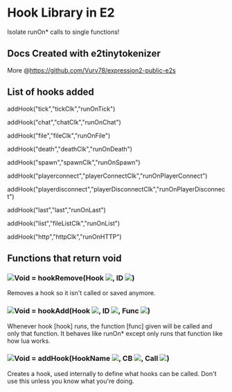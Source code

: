# Hook Library in E2
Isolate runOn* calls to single functions!
## Docs Created with e2tinytokenizer
More @https://github.com/Vurv78/expression2-public-e2s

## List of hooks added

addHook("tick","tickClk","runOnTick")

addHook("chat","chatClk","runOnChat")

addHook("file","fileClk","runOnFile")

addHook("death","deathClk","runOnDeath")

addHook("spawn","spawnClk","runOnSpawn")

addHook("playerconnect","playerConnectClk","runOnPlayerConnect")

addHook("playerdisconnect","playerDisconnectClk","runOnPlayerDisconnect")

addHook("last","last","runOnLast")

addHook("list","fileListClk","runOnList")

addHook("http","httpClk","runOnHTTP")

## Functions that return **void**

### ![Void](https://raw.githubusercontent.com/wiki/wiremod/wire/Type-Void.png) = hookRemove(Hook ![](https://raw.githubusercontent.com/wiki/wiremod/wire/Type-String.png), ID ![](https://raw.githubusercontent.com/wiki/wiremod/wire/Type-String.png))
 Removes a hook so it isn't called or saved anymore.
### ![Void](https://raw.githubusercontent.com/wiki/wiremod/wire/Type-Void.png) = hookAdd(Hook ![](https://raw.githubusercontent.com/wiki/wiremod/wire/Type-String.png), ID ![](https://raw.githubusercontent.com/wiki/wiremod/wire/Type-String.png), Func ![](https://raw.githubusercontent.com/wiki/wiremod/wire/Type-String.png))
 Whenever hook [hook] runs, the function [func] given will be called and only that function. It behaves like runOn* except only runs that function like how lua works.
### ![Void](https://raw.githubusercontent.com/wiki/wiremod/wire/Type-Void.png) = addHook(HookName ![](https://raw.githubusercontent.com/wiki/wiremod/wire/Type-String.png), CB ![](https://raw.githubusercontent.com/wiki/wiremod/wire/Type-String.png), Call ![](https://raw.githubusercontent.com/wiki/wiremod/wire/Type-String.png))
 Creates a hook, used internally to define what hooks can be called. Don't use this unless you know what you're doing.
